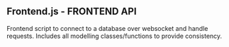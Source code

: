 Frontend.js - FRONTEND API
-----------
Frontend script to connect to a database over websocket and handle requests. Includes all modelling classes/functions to provide consistency.